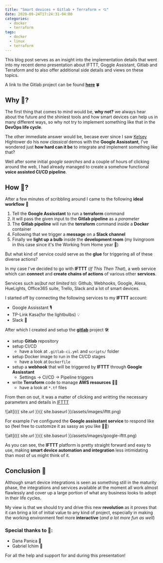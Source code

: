 ```yaml
---
title: "Smart devices + Gitlab + Terraform = 💘"
date: 2020-09-24T17:24:31-04:00
categories:
  - docker
  - terraform
tags:
  - docker
  - linux
  - terraform
---
```


This blog post serves as an insight into the implementation details that went into my recent demo presentation about IFTTT, Goggle Assistant, Gitlab and Terraform and to also offer additional side details and views on these topics.

A link to the Gitlab project can be found **[here][gitlab]** 🍀


## Why 🤔?


The first thing that comes to mind would be, **why not?** we always hear about the future and the shiniest tools and how smart devices can help us in many different ways, so why not try to implement something like that in the **DevOps life cycle**.

The other immediate answer would be, becase ever since I saw [Kelsey][Kelsey] Hightower do his now *classical* demos with the **Google Assisstant**, I've wondered just **how hard can it be** to integrate and implement something like that?

Well after some initial *google searches* and a couple of hours of clicking around the web, I had already managed to create a somehow functional **voice assisted CI/CD pipeline**.


## How 📝?

After a few minutes of scribbling around I came to the following **ideal workflow** 🔎

  1. Tell the **Google Assisstant** to run a **terraform** command
  2. It will pass the given input to the **Gitlab pipeline** as a *parameter*
  3. The **Gitlab pipeline** will run the **terraform** command inside a **Docker** container
  4. Following that we trigger a **message** on a **Slack channel**
  5. Finally we **light up a bulb** inside the **development room** (my livingroom in this case since it's the Working from Home year 🏡)


But what kind of service could serve as the **glue** for triggering all of these diverse actions?

In my case I've decided to go with **IFTTT** (*If This Then That*), a web service which can **connect** and **create chains of actions** of various other **services**.

Services such as(*but not limited to*): Github, Webhooks, Google, Alexa, HueLights, Office365 suite, Trello, Slack and a lot of smart devices.

I started off by connecting the following services to my **IFTTT** account:
  
  * Google Assisstant 🎙
  * TP-Link Kasa(for the lightbulbs) 💡
  * Slack 📓


After which I created and setup the **[gitlab][gitlab]** project 🛠

  * setup **Gitlab** repository
  * setup CI/CD
    * have a look at `.gitlab-ci.yml` and `scripts/` folder
  * setup Docker image to run in the CI/CD stages
    * have a look at `Dockerfile`
  * setup a **webhook** that will be triggered by **IFTTT** through **Google Assisstant**
    * Settings -> CI/CD -> Pipeline triggers
  * write **Terraform** code to manage **AWS resources** 👨‍💻
    * have a look at `*.tf` files


From then on out, it was a matter of clicking and writting the necessary parameters and details in [IFTTT][IFTTT]

![alt]({{ site.url }}{{ site.baseurl }}/assets/images/ifttt.png)


For example I've configured the **Google assisstant service** to respond like so (feel free to customize it as sassy as you like 💁‍♀️)

![alt]({{ site.url }}{{ site.baseurl }}/assets/images/google-ifttt.png)


As you can see, the **IFTTT** platform is pretty straight forward and easy to use, making **smart device automation and integration** less intimidating than most of us might think of it.


## Conclusion 🙌

Although smart device integrations is seen as something still in the maturity phase, the integrations and services available at the moment all work almost flawlessly and cover up a large portion of what any business looks to adopt in their life cycles.

My view is that we should try and drive this new **revolution** as it proves that it can bring a lot of initial value to any kind of project, especially in making the working environment feel more **interactive** (*and a lot more fun as well*)


### Special thanks to 🙏: 

  * Dana Panica 💃
  * Gabriel Ichim 🤵

For all the help and support for and during this presentation!


[Kelsey]: https://twitter.com/kelseyhightower
[gitlab]: https://gitlab.com/devops146/terraform-smart-demo
[IFTTT]: https://ifttt.com/create/
